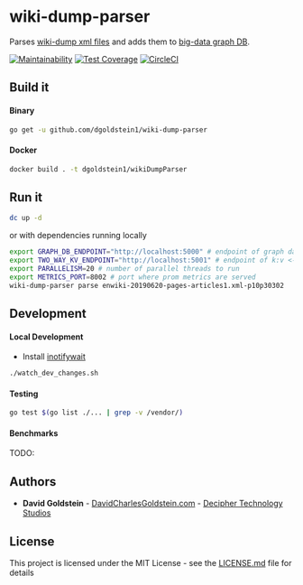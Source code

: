 # wiki-dump-parser

Parses [wiki-dump xml files](https://dumps.wikimedia.org/enwiki/) and adds them to [big-data graph DB](https://github.com/dgoldstein1/graphApi).

[![Maintainability]()]()
[![Test Coverage]()]()
[![CircleCI]()]()

## Build it

#### Binary

```sh
go get -u github.com/dgoldstein1/wiki-dump-parser
```

#### Docker
```sh
docker build . -t dgoldstein1/wikiDumpParser
```

## Run it

```sh
dc up -d
```

or with dependencies running locally

```sh
export GRAPH_DB_ENDPOINT="http://localhost:5000" # endpoint of graph database
export TWO_WAY_KV_ENDPOINT="http://localhost:5001" # endpoint of k:v <-> v:k lookup metadata db
export PARALLELISM=20 # number of parallel threads to run
export METRICS_PORT=8002 # port where prom metrics are served
wiki-dump-parser parse enwiki-20190620-pages-articles1.xml-p10p30302 
```


## Development

#### Local Development

- Install [inotifywait](https://linux.die.net/man/1/inotifywait)
```sh
./watch_dev_changes.sh
```

#### Testing

```sh
go test $(go list ./... | grep -v /vendor/)
```

#### Benchmarks

TODO:


## Authors

* **David Goldstein** - [DavidCharlesGoldstein.com](http://www.davidcharlesgoldstein.com/?github-wiki-dump-parser) - [Decipher Technology Studios](http://deciphernow.com/)

## License

This project is licensed under the MIT License - see the [LICENSE.md](LICENSE.md) file for details
